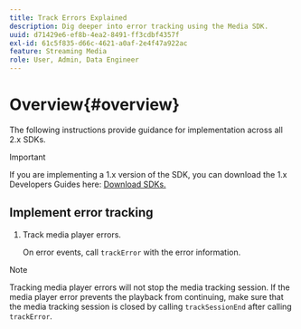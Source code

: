 ```yaml
---
title: Track Errors Explained
description: Dig deeper into error tracking using the Media SDK.
uuid: d71429e6-ef8b-4ea2-8491-ff3cdbf4357f
exl-id: 61c5f835-d66c-4621-a0af-2e4f47a922ac
feature: Streaming Media
role: User, Admin, Data Engineer
---
```

# Overview{#overview}

The following instructions provide guidance for implementation across all 2.x SDKs.

>[!IMPORTANT]
>
>If you are implementing a 1.x version of the SDK, you can download the 1.x Developers Guides here: [Download SDKs.](/help/getting-started/download-sdks.md)

## Implement error tracking

1. Track media player errors.

    On error events, call `trackError` with the error information.

>[!NOTE]
>
>Tracking media player errors will not stop the media tracking session. If the media player error prevents the playback from continuing, make sure that the media tracking session is closed by calling `trackSessionEnd` after calling `trackError`.
